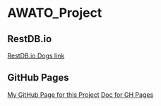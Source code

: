 # AWATO_Project

## RestDB.io
[RestDB.io Dogs link](https://awatodogs-5351.restdb.io/home/db/awatodogs-5351)

## GitHub Pages
[My GitHub Page for this Project](https://jthibeault2005.github.io/AWATO_Project/)
[Doc for GH Pages](https://help.github.com/articles/configuring-a-publishing-source-for-github-pages/)


<!-- 
git add .
git commit -m "type here"
git remote add origin https://github.com/jthibeault2005/AWATO_Project.git
git push -u origin master

https://github.com/adam-p/markdown-here/wiki/Markdown-Cheatsheet

https://www.indeed.com/viewjob?jk=ad78a890fd99371f&from=myjobs&tk=1cfomduef0mup43q
https://www.google.com/maps/place/Awato/
-->
